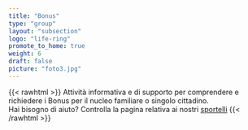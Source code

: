 ```yaml
---
title: "Bonus"
type: "group"
layout: "subsection"
logo: "life-ring"
promote_to_home: true
weight: 6
draft: false
picture: "foto3.jpg"
---
```


{{< rawhtml >}}
Attività informativa e di supporto per comprendere e richiedere i Bonus per il nucleo familiare o singolo cittadino.<br />
Hai bisogno di aiuto? Controlla la pagina relativa ai nostri <a href="/iniziative/sportelli/" target="_blank">sportelli</a>
{{< /rawhtml >}}
